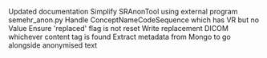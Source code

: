 Updated documentation
Simplify SRAnonTool using external program semehr_anon.py
Handle ConceptNameCodeSequence which has VR but no Value
Ensure 'replaced' flag is not reset
Write replacement DICOM whichever content tag is found
Extract metadata from Mongo to go alongside anonymised text
